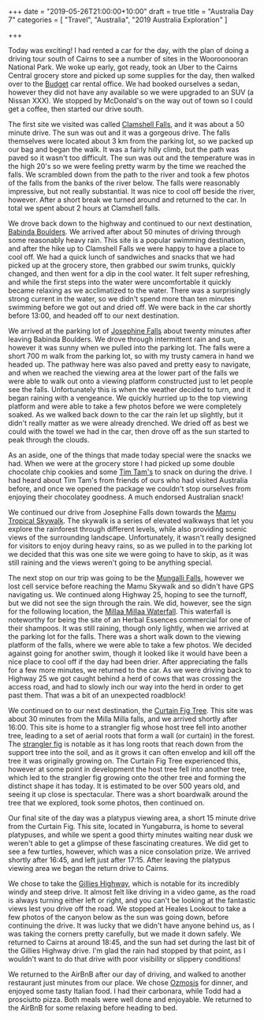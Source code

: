 +++
date = "2019-05-26T21:00:00+10:00"
draft = true
title = "Australia Day 7"
categories = [ "Travel", "Australia", "2019 Australia Exploration" ]

+++

Today was exciting! I had rented a car for the day, with the plan of doing a driving tour south of Cairns to see a number of sites in the Wooroonooran National Park. We woke up early, got ready, took an Uber to the Cairns Central grocery store and picked up some supplies for the day, then walked over to the [Budget](https://goo.gl/maps/t5VwGHzfHXn4Rzew7) car rental office. We had booked ourselves a sedan, however they did not have any available so we were upgraded to an SUV (a Nissan XXX). We stopped by McDonald's on the way out of town so I could get a coffee, then started our drive south.

The first site we visited was called [Clamshell Falls](https://en.wikipedia.org/wiki/Clamshell_Falls), and it was about a 50 minute drive. The sun was out and it was a gorgeous drive. The falls themselves were located about 3 km from the parking lot, so we packed up our bag and began the walk. It was a fairly hilly climb, but the path was paved so it wasn't too difficult. The sun was out and the temperature was in the high 20's so we were feeling pretty warm by the time we reached the falls. We scrambled down from the path to the river and took a few photos of the falls from the banks of the river below. The falls were reasonably impressive, but not really substantial. It was nice to cool off beside the river, however. After a short break we turned around and returned to the car. In total we spent about 2 hours at Clamshell falls.

We drove back down to the highway and continued to our next destination, [Babinda Boulders](https://www.cairns.qld.gov.au/facilities-sport-leisure/parks/babinda-boulders). We arrived after about 50 minutes of driving through some reasonably heavy rain. This site is a popular swimming destination, and after the hike up to Clamshell Falls we were happy to have a place to cool off. We had a quick lunch of sandwiches and snacks that we had picked up at the grocery store, then grabbed our swim trunks, quickly changed, and then went for a dip in the cool water. It felt super refreshing, and while the first steps into the water were uncomfortable it quickly became relaxing as we acclimatized to the water. There was a surprisingly strong current in the water, so we didn't spend more than ten minutes swimming before we got out and dried off. We were back in the car shortly before 13:00, and headed off to our next destination.

We arrived at the parking lot of [Josephine Falls](https://parks.des.qld.gov.au/parks/wooroonooran-josephine-falls/) about twenty minutes after leaving Babinda Boulders. We drove through intermittent rain and sun, however it was sunny when we pulled into the parking lot. The falls were a short 700 m walk from the parking lot, so with my trusty camera in hand we headed up. The pathway here was also paved and pretty easy to navigate, and when we reached the viewing area at the lower part of the falls we were able to walk out onto a viewing platform constructed just to let people see the falls. Unfortunately this is when the weather decided to turn, and it began raining with a vengeance. We quickly hurried up to the top viewing platform and were able to take a few photos before we were completely soaked. As we walked back down to the car the rain let up slightly, but it didn't really matter as we were already drenched. We dried off as best we could with the towel we had in the car, then drove off as the sun started to peak through the clouds.

As an aside, one of the things that made today special were the snacks we had. When we were at the grocery store I had picked up some double chocolate chip cookies and some [Tim Tam's](https://en.wikipedia.org/wiki/Tim_Tam) to snack on during the drive. I had heard about Tim Tam's from friends of ours who had visited Australia before, and once we opened the package we couldn't stop ourselves from enjoying their chocolatey goodness. A much endorsed Australian snack!

We continued our drive from Josephine Falls down towards the [Mamu Tropical Skywalk](https://mamutropicalskywalk.com.au/). The skywalk is a series of elevated walkways that let you explore the rainforest through different levels, while also providing scenic views of the surrounding landscape. Unfortunately, it wasn't really designed for visitors to enjoy during heavy rains, so as we pulled in to the parking lot we decided that this was one site we were going to have to skip, as it was still raining and the views weren't going to be anything special.

The next stop on our trip was going to be the [Mungalli Falls](https://www.world-of-waterfalls.com/waterfalls/australia-mungalli-falls/), however we lost cell service before reaching the Mamu Skywalk and so didn't have GPS navigating us. We continued along Highway 25, hoping to see the turnoff, but we did not see the sign through the rain. We did, however, see the sign for the following location, the [Millaa Millaa Waterfall](https://www.queensland.com/en-au/attraction/millaa-millaa-falls). This waterfall is noteworthy for being the site of an Herbal Essences commercial for one of their shampoos. It was still raining, though only lightly, when we arrived at the parking lot for the falls. There was a short walk down to the viewing platform of the falls, where we were able to take a few photos. We decided against going for another swim, though it looked like it would have been a nice place to cool off if the day had been drier. After appreciating the falls for a few more minutes, we returned to the car. As we were driving back to Highway 25 we got caught behind a herd of cows that was crossing the access road, and had to slowly inch our way into the herd in order to get past them. That was a bit of an unexpected roadblock!

We continued on to our next destination, the [Curtain Fig Tree](https://www.queensland.com/en-au/attraction/curtain-fig-tree). This site was about 30 minutes from the Milla Milla falls, and we arrived shortly after 16:00. This site is home to a strangler fig whose host tree fell into another tree, leading to a set of aerial roots that form a wall (or curtain) in the forest. The [strangler fig](https://en.wikipedia.org/wiki/Strangler_fig) is notable as it has long roots that reach down from the support tree into the soil, and as it grows it can often envelop and kill off the tree it was originally growing on. The Curtain Fig Tree experienced this, however at some point in development the host tree fell into another tree, which led to the strangler fig growing onto the other tree and forming the distinct shape it has today. It is estimated to be over 500 years old, and seeing it up close is spectacular. There was a short boardwalk around the tree that we explored, took some photos, then continued on.

Our final site of the day was a platypus viewing area, a short 15 minute drive from the Curtain Fig. This site, located in Yungaburra, is home to several platypuses, and while we spent a good thirty minutes waiting near dusk we weren't able to get a glimpse of these fascinating creatures. We did get to see a few turtles, however, which was a nice consolation prize. We arrived shortly after 16:45, and left just after 17:15. After leaving the platypus viewing area we began the return drive to Cairns.

We chose to take the [Gillies Highway](https://en.wikipedia.org/wiki/Gillies_Highway), which is notable for its incredibly windy and steep drive. It almost felt like driving in a video game, as the road is always turning either left or right, and you can't be looking at the fantastic views lest you drive off the road. We stopped at Heales Lookout to take a few photos of the canyon below as the sun was going down, before continuing the drive. It was lucky that we didn't have anyone behind us, as I was taking the corners pretty carefully, but we made it down safely. We returned to Cairns at around 18:45, and the sun had set during the last bit of the Gillies Highway drive. I'm glad the rain had stopped by that point, as I wouldn't want to do that drive with poor visibility or slippery conditions!

We returned to the AirBnB after our day of driving, and walked to another restaurant just minutes from our place. We chose [Ozmosis](https://www.facebook.com/Ozmosis-485425778143245/) for dinner, and enjoyed some tasty Italian food. I had their carbonara, while Todd had a prosciutto pizza. Both meals were well done and enjoyable. We returned to the AirBnB for some relaxing before heading to bed. 

